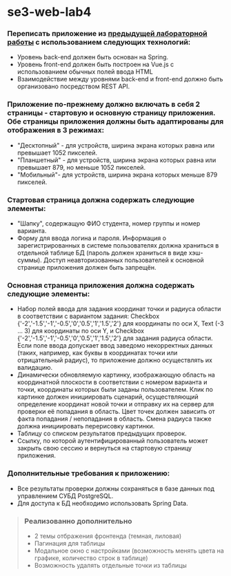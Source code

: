 # se3-web-lab4
### Переписать приложение из [предыдущей лабораторной работы](https://github.com/Vsev0l0d/se3-web-lab3) с использованием следующих технологий:
* Уровень back-end должен быть основан на Spring.
* Уровень front-end должен быть построен на Vue.js с использованием обычных полей ввода HTML
* Взаимодействие между уровнями back-end и front-end должно быть организовано посредством REST API.

### Приложение по-прежнему должно включать в себя 2 страницы - стартовую и основную страницу приложения. Обе страницы приложения должны быть адаптированы для отображения в 3 режимах:
* "Десктопный" - для устройств, ширина экрана которых равна или превышает 1052 пикселей.
* "Планшетный" - для устройств, ширина экрана которых равна или превышает 879, но меньше 1052 пикселей.
* "Мобильный"- для устройств, ширина экрана которых меньше 879 пикселей.

### Стартовая страница должна содержать следующие элементы:
* "Шапку", содержащую ФИО студента, номер группы и номер варианта.
* Форму для ввода логина и пароля. Информация о зарегистрированных в системе пользователях должна храниться в отдельной таблице БД (пароль должен храниться в виде хэш-суммы). Доступ неавторизованных пользователей к основной странице приложения должен быть запрещён.

### Основная страница приложения должна содержать следующие элементы:
* Набор полей ввода для задания координат точки и радиуса области в соответствии с вариантом задания: Checkbox {'-2','-1.5','-1','-0.5','0','0.5','1','1.5','2'} для координаты по оси X, Text (-3 ... 3) для координаты по оси Y, и Checkbox {'-2','-1.5','-1','-0.5','0','0.5','1','1.5','2'} для задания радиуса области. Если поле ввода допускает ввод заведомо некорректных данных (таких, например, как буквы в координатах точки или отрицательный радиус), то приложение должно осуществлять их валидацию.
* Динамически обновляемую картинку, изображающую область на координатной плоскости в соответствии с номером варианта и точки, координаты которых были заданы пользователем. Клик по картинке должен инициировать сценарий, осуществляющий определение координат новой точки и отправку их на сервер для проверки её попадания в область. Цвет точек должен зависить от факта попадания / непопадания в область. Смена радиуса также должна инициировать перерисовку картинки.
* Таблицу со списком результатов предыдущих проверок.
* Ссылку, по которой аутентифицированный пользователь может закрыть свою сессию и вернуться на стартовую страницу приложения.

### Дополнительные требования к приложению:
* Все результаты проверки должны сохраняться в базе данных под управлением СУБД PostgreSQL.
* Для доступа к БД необходимо использовать Spring Data.

> ### Реализованно дополнительно
> + 2 темы отбражения фронтенда (темная, лиловая)
> + Пагинация для таблицы
> + Модальное окно с настройками (возможность менять цвета на графике, количество строк в таблице)
> + Возможность удалять отдельные точки из таблицы